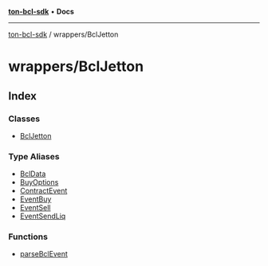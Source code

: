 [**ton-bcl-sdk**](../../README.md) • **Docs**

***

[ton-bcl-sdk](../../README.md) / wrappers/BclJetton

# wrappers/BclJetton

## Index

### Classes

- [BclJetton](classes/BclJetton.md)

### Type Aliases

- [BclData](type-aliases/BclData.md)
- [BuyOptions](type-aliases/BuyOptions.md)
- [ContractEvent](type-aliases/ContractEvent.md)
- [EventBuy](type-aliases/EventBuy.md)
- [EventSell](type-aliases/EventSell.md)
- [EventSendLiq](type-aliases/EventSendLiq.md)

### Functions

- [parseBclEvent](functions/parseBclEvent.md)
